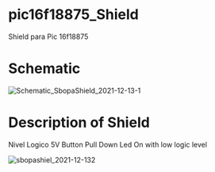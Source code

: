 # pic16f18875_Shield
Shield para Pic 16f18875
# Schematic

![Schematic_SbopaShield_2021-12-13-1](https://user-images.githubusercontent.com/74838411/145928691-62655d5c-6f47-403d-a510-8de52a94f52a.png)


# Description of Shield
Nivel Logico 5V
Button Pull Down
Led On with low logic level

![sbopashiel_2021-12-132](https://user-images.githubusercontent.com/74838411/145928095-5782e83d-7ef7-4d43-9899-5cbd2525ab8f.png)
